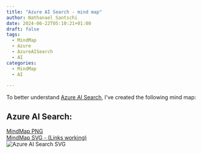 ```yaml
---
title: "Azure AI Search - mind map"
author: Nathanael Santschi
date: 2024-06-22T05:10:21+01:00
draft: false
tags:
  - MindMap
  - Azure
  - AzureAISearch
  - AI
categories:
  - MindMap
  - AI
  
---
```


To better understand [Azure AI Search](https://learn.microsoft.com/en-us/azure/search/search-what-is-azure-search), I've created the following mind map:

## Azure AI Search: 
[MindMap PNG](/images/Azure-AI-Search-MindMap.png "Preview")  
[MindMap SVG - (Links working)](/images/Azure-AI-Search-MindMap.svg "Preview")  
![Azure AI Search SVG](/images/Azure-AI-Search-MindMap.svg "Preview")


